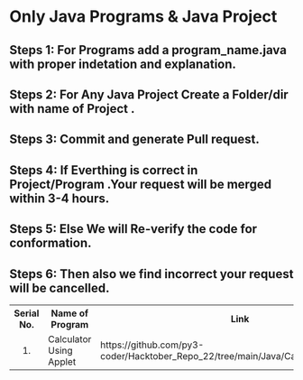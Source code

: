 # Only Java Programs & Java Project 
## Steps 1: For Programs add a program_name.java with proper indetation and explanation.
## Steps 2: For Any Java Project Create a Folder/dir with name of Project .
## Steps 3: Commit and generate Pull request.
## Steps 4: If Everthing is correct in Project/Program .Your request will be merged within 3-4 hours.
## Steps 5: Else We will Re-verify the code for conformation.
## Steps 6: Then also we find incorrect your request will be cancelled.


<table align = "center">
  <tr>
    <th align="center">Serial No.</th>
    <th>Name of Program</th>
    <th>Link</th>
  </tr>
  
  
  <tr>
    <td  align="center">1.</td>
    <td>Calculator Using Applet</td>
    <td>https://github.com/py3-coder/Hacktober_Repo_22/tree/main/Java/CalculatorUsingApplet</td>
  </tr>
  
  
</table>
